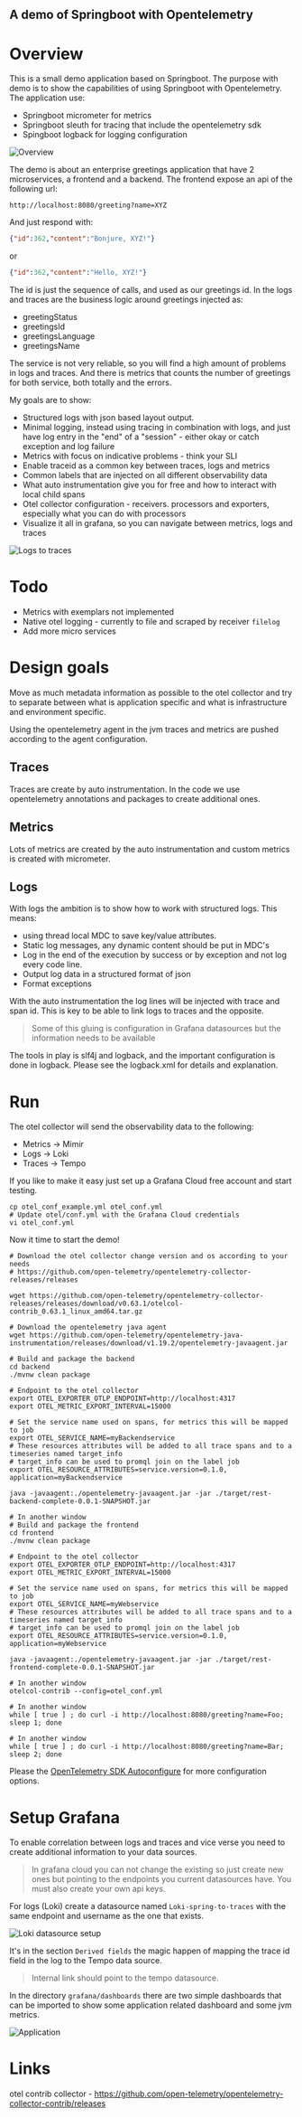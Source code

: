 A demo of Springboot with Opentelemetry
------------------------

# Overview
This is a small demo application based on Springboot. 
The purpose with demo is to show the capabilities of using Springboot with Opentelemetry.
The application use:
- Springboot micrometer for metrics
- Springboot sleuth for tracing that include the opentelemetry sdk
- Spingboot logback for logging configuration
 
![Overview](./docs/springboot_demo.png)

The demo is about an enterprise greetings application that have 2 microservices, a frontend and 
a backend. The frontend expose an api of the following url:
```shell
http://localhost:8080/greeting?name=XYZ
```
And just respond with:
```json
{"id":362,"content":"Bonjure, XYZ!"}
```
or
```json
{"id":362,"content":"Hello, XYZ!"}
```
The id is just the sequence of calls, and used as our greetings id. In the logs and traces are
the business logic around greetings injected as:
- greetingStatus
- greetingsId	
- greetingsLanguage
- greetingsName

The service is not very reliable, so you will find a high amount of problems in logs and traces.
And there is metrics that counts the number of greetings for both service, both totally and
the errors.

My goals are to show:
- Structured logs with json based layout output.
- Minimal logging, instead using tracing in combination with logs, and just have log entry in the "end" of a "session" - either okay or catch exception and log failure
- Metrics with focus on indicative problems - think your SLI
- Enable traceid as a common key between traces, logs and metrics
- Common labels that are injected on all different observability data
- What auto instrumentation give you for free and how to interact with local child spans
- Otel collector configuration - receivers. processors and exporters, especially what you can do with processors
- Visualize it all in grafana, so you can navigate between metrics, logs and traces 

![Logs to traces](./docs/explore_logs_to_traces.png)

# Todo
- Metrics with exemplars not implemented
- Native otel logging - currently to file and scraped by receiver `filelog`
- Add more micro services

# Design goals
Move as much metadata information as possible to the otel collector and try to separate between 
what is application specific and what is infrastructure and environment specific.

Using the opentelemetry agent in the jvm traces and metrics are pushed according to the agent
configuration.

## Traces
Traces are create by auto instrumentation. In the code we use opentelemetry annotations and
packages to create additional ones. 

## Metrics
Lots of metrics are created by the auto instrumentation and custom metrics is created with 
micrometer. 

## Logs
With logs the ambition is to show how to work with structured logs. This means:
- using thread local MDC to save key/value attributes.
- Static log messages, any dynamic content should be put in MDC's
- Log in the end of the execution by success or by exception and not log every code line.
- Output log data in a structured format  of json
- Format exceptions

With the auto instrumentation the log lines will be injected with trace and span id. This is 
key to be able to link logs to traces and the opposite.

> Some of this gluing is configuration in Grafana datasources but the information needs to be
> available 

The tools in play is slf4j and logback, and the important configuration is done in logback. 
Please see the logback.xml for details and explanation.

# Run 

The otel collector will send the observability data to the following:
- Metrics -> Mimir
- Logs -> Loki
- Traces -> Tempo

If you like to make it easy just set up a Grafana Cloud free account and start testing.

```shell
cp otel_conf_example.yml otel_conf.yml
# Update otel/conf.yml with the Grafana Cloud credentials
vi otel_conf.yml
```

Now it time to start the demo!

```shell
# Download the otel collector change version and os according to your needs
# https://github.com/open-telemetry/opentelemetry-collector-releases/releases

wget https://github.com/open-telemetry/opentelemetry-collector-releases/releases/download/v0.63.1/otelcol-contrib_0.63.1_linux_amd64.tar.gz

# Download the opentelemetry java agent
wget https://github.com/open-telemetry/opentelemetry-java-instrumentation/releases/download/v1.19.2/opentelemetry-javaagent.jar

# Build and package the backend
cd backend
./mvnw clean package

# Endpoint to the otel collector
export OTEL_EXPORTER_OTLP_ENDPOINT=http://localhost:4317
export OTEL_METRIC_EXPORT_INTERVAL=15000

# Set the service name used on spans, for metrics this will be mapped to job
export OTEL_SERVICE_NAME=myBackendservice
# These resources attributes will be added to all trace spans and to a timeseries named target_info
# target_info can be used to promql join on the label job
export OTEL_RESOURCE_ATTRIBUTES=service.version=0.1.0, application=myBackendservice

java -javaagent:./opentelemetry-javaagent.jar -jar ./target/rest-backend-complete-0.0.1-SNAPSHOT.jar

# In another window
# Build and package the frontend
cd frontend
./mvnw clean package

# Endpoint to the otel collector
export OTEL_EXPORTER_OTLP_ENDPOINT=http://localhost:4317
export OTEL_METRIC_EXPORT_INTERVAL=15000

# Set the service name used on spans, for metrics this will be mapped to job
export OTEL_SERVICE_NAME=myWebservice
# These resources attributes will be added to all trace spans and to a timeseries named target_info
# target_info can be used to promql join on the label job
export OTEL_RESOURCE_ATTRIBUTES=service.version=0.1.0, application=myWebservice

java -javaagent:./opentelemetry-javaagent.jar -jar ./target/rest-frontend-complete-0.0.1-SNAPSHOT.jar

# In another window
otelcol-contrib --config=otel_conf.yml

# In another window
while [ true ] ; do curl -i http://localhost:8080/greeting?name=Foo; sleep 1; done

# In another window
while [ true ] ; do curl -i http://localhost:8080/greeting?name=Bar; sleep 2; done
```

Please the [OpenTelemetry SDK Autoconfigure](https://github.com/open-telemetry/opentelemetry-java/blob/main/sdk-extensions/autoconfigure/README.md) for
more configuration options.


# Setup Grafana

To enable correlation between logs and traces and vice verse you need to create additional information
to your data sources. 
> In grafana cloud you can not change the existing so just create new ones but pointing to the 
> endpoints you current datasources have. You must also create your own api keys.

For logs (Loki) create a datasource named `Loki-spring-to-traces` with the same endpoint and username
as the one that exists. 

![Loki datasource setup](./docs/loki_datasource.png)

It's in the section `Derived fields` the magic happen of mapping the trace id field in the log to
the Tempo data source. 
> Internal link should point to the tempo datasource.


In the directory `grafana/dashboards` there are two simple dashboards that can be imported to show some
application related dashboard and some jvm metrics.

![Application](./docs/application_dashboard.png)

# Links
otel contrib collector - https://github.com/open-telemetry/opentelemetry-collector-contrib/releases

